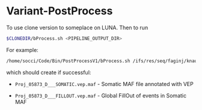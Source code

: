 # Variant-PostProcess

To use clone version to someplace on LUNA. Then to run

```bash
$CLONEDIR/bProcess.sh <PIPELINE_OUTPUT_DIR>
```

For example:

```bash
/home/socci/Code/Bin/PostProcessV1/bProcess.sh /ifs/res/seq/faginj/knaufj/Proj_05873_D/r_002
```

which should create if successful:

* ```Proj_05873_D___SOMATIC.vep.maf``` - Somatic MAF file annotated with VEP

* ```Proj_05873_D___FILLOUT.vep.maf``` - Global FillOut of events in Somatic MAF



